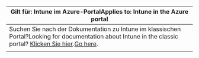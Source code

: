|<span data-ttu-id="fc46d-101">Gilt für: Intune im Azure-Portal</span><span class="sxs-lookup"><span data-stu-id="fc46d-101">Applies to: Intune in the Azure portal</span></span> |
|--|
|<span data-ttu-id="fc46d-102">Suchen Sie nach der Dokumentation zu Intune im klassischen Portal?</span><span class="sxs-lookup"><span data-stu-id="fc46d-102">Looking for documentation about Intune in the classic portal?</span></span> <span data-ttu-id="fc46d-103">[Klicken Sie hier](/intune/introduction-intune?toc=/intune-classic/toc.json).</span><span class="sxs-lookup"><span data-stu-id="fc46d-103">[Go here](/intune/introduction-intune?toc=/intune-classic/toc.json).</span></span>|
| |

